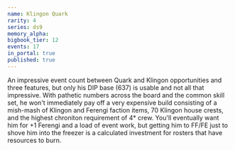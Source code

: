 ```yaml
---
name: Klingon Quark
rarity: 4
series: ds9
memory_alpha:
bigbook_tier: 12
events: 17
in_portal: true
published: true
---
```


An impressive event count between Quark and Klingon opportunities and three features, but only his DIP base (637) is usable and not all that impressive. With pathetic numbers across the board and the common skill set, he won't immediately pay off a very expensive build consisting of a mish-mash of Klingon and Ferengi faction items, 70 Klingon house crests, and the highest chroniton requirement of 4* crew. You'll eventually want him for +1 Ferengi and a load of event work, but getting him to FF/FE just to shove him into the freezer is a calculated investment for rosters that have resources to burn.
